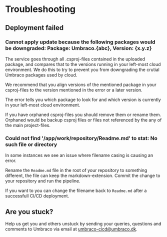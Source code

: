 # Troubleshooting

## Deployment failed

### Cannot apply update because the following packages would be downgraded: Package: Umbraco.{abc}, Version: {x.y.z}

The service goes through all .csproj-files contained in the uploaded package, and compares that to the versions running in your left-most cloud environment.
We do this to try to prevent you from downgrading the crutial Umbraco packages used by cloud.

We recommend that you align versions of the mentioned package in your csproj-files to the version mentioned in the error or a later version. 

The error tells you which package to look for and which version is currently in your left-most cloud environment.

If you have orphaned csproj-files you should remove them or rename them. 
Orphaned would be backup csproj files or files not referenced by the any of the main project-files.

### Could not find '/app/work/repository/Readme.md' to stat: No such file or directory

In some instances we see an issue where filename casing is causing an error. 

Rename the `Readme.md` file in the root of your repository to something different, the file can keep the markdown-extension.
Commit the change to your repository and run the pipeline.

If you want to you can change the filename back to `Readme.md` after a successfull CI/CD deployment.

## Are you stuck?

Help us get you and others unstuck by sending your queries, questions and comments to Umbraco via email at [umbraco-cicd@umbraco.dk](mailto:umbraco-cicd@umbraco.dk).
